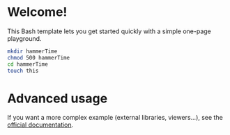 # Welcome!

This Bash template lets you get started quickly with a simple one-page playground.

```bash runnable
mkdir hammerTime
chmod 500 hammerTime
cd hammerTime
touch this
```

# Advanced usage

If you want a more complex example (external libraries, viewers...), see the [official documentation](https://tech.io/playgrounds/408/tech-io-documentation).
